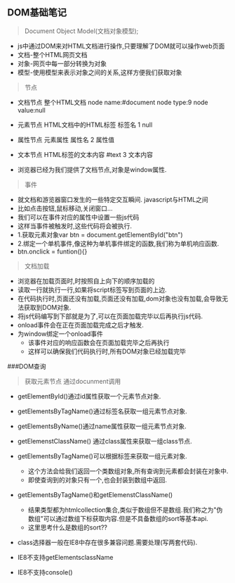 ## DOM基础笔记
>Document Object Model(文档对象模型);
+ js中通过DOM来对HTML文档进行操作,只要理解了DOM就可以操作web页面
+ 文档-整个HTML网页文档
+ 对象-网页中每一部分转换为对象
+ 模型-使用模型来表示对象之间的关系,这样方便我们获取对象

>节点               
+ 文档节点 整个HTML文档 node name:#document node type:9 node value:null
+ 元素节点 HTML文档中的HTML标签  标签名 1  null 
+ 属性节点 元素属性  属性名 2  属性值
+ 文本节点   HTML标签的文本内容    #text   3   文本内容

+ 浏览器已经为我们提供了文档节点,对象是window属性.

>事件
+ 就文档和游览器窗口发生的一些特定交互瞬间. javascript与HTML之间
+ 比如点击按钮,鼠标移动,关闭窗口...
+ 我们可以在事件对应的属性中设置一些js代码
+ 这样当事件被触发时,这些代码将会被执行.
+ 1.获取元素对象var btn = document.getElementById("btn")
+ 2.绑定一个单机事件,像这种为单机事件绑定的函数,我们称为单机响应函数.
+ btn.onclick = funtion(){}

>文档加载
+ 浏览器在加载页面时,时按照自上向下的顺序加载的
+ 读取一行就执行一行,如果将script标签写到页面的上边.
+ 在代码执行时,页面还没有加载,页面还没有加载,dom对象也没有加载,会导致无法获取到DOM对象.
+ 将js代码编写到下部就是为了,可以在页面加载完毕以后再执行js代码.
+ onload事件会在正在页面加载完成之后才触发.
+ 为window绑定一个onload事件
    - 该事件对应的响应函数会在页面加载完毕之后再执行
    - 这样可以确保我们代码执行时,所有DOM对象已经加载完毕

###DOM查询
>获取元素节点  通过docunment调用
+ getElementById()通过id属性获取一个元素节点对象.
+ getElementsByTagName()通过标签名获取一组元素节点对象.
+ getElementsByName()通过name属性获取一组元素节点对象.
+ getElemenstClassName() 通过class属性来获取一组class节点.

+ getElementsByTagName()可以根据标签来获取一组元素对象.
    - 这个方法会给我们返回一个类数组对象,所有查询到元素都会封装在对象中.
    - 即使查询到的对象只有一个,也会封装到数组中返回.

+ getElementsByTagName()和getElemenstClassName()
    - 结果类型都为htmlcollection集合,类似于数组但不是数组.我们称之为"伪数组"可以通过数组下标获取内容.但是不具备数组的sort等基本api.
    - 这里思考什么是数组的sort??
+ class选择器一般在IE8中存在很多兼容问题.需要处理(写两套代码).
+ IE8不支持getElementsclassName
+ IE8不支持console()


